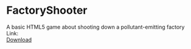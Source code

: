 # FactoryShooter
A basic HTML5 game about shooting down a pollutant-emitting factory<br>
Link:<br>
<a href="http://www.mediafire.com/file/ryirw162esd8wvl/FactoryShooter-debug.apk">Download</a>
